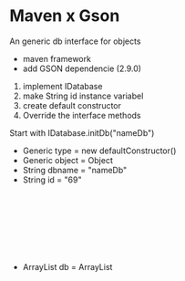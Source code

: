 # Maven x Gson
An generic db interface for objects

- maven framework
- add GSON dependencie (2.9.0)


1. implement IDatabase
2. make String id instance variabel
3. create default constructor
4. Override the interface methods

Start with IDatabase.initDb("nameDb")

- Generic type            =   new defaultConstructor()
- Generic object          =   Object
- String dbname           =   "nameDb"
- String id               =   "69"
- ArrayList<Generic> db   =   ArrayList<Object>
